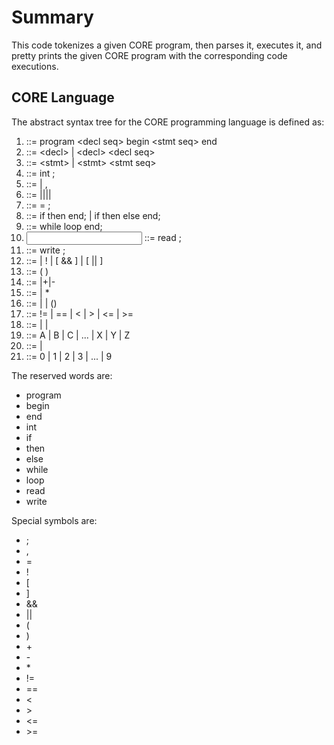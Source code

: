 # Summary #

This code tokenizes a given CORE program, then parses it, executes it, and pretty prints the given CORE program with the corresponding code executions.

## CORE Language ##
The abstract syntax tree for the CORE programming language is defined as:
1.   <prog>	        ::=    program \<decl seq> begin \<stmt seq> end
2.   <decl seq>	::=    \<decl> | \<decl> \<decl seq>
3.   <stmt seq>	::=    \<stmt> | \<stmt> \<stmt seq>
4.   <decl>		    ::=	int  <id list>;
5.   <id list>		    ::=	<id> | <id>, <id list>
6.   <stmt>		    ::=	<assign>|<if>|<loop>|<in>|<out>
7.   <assign>		::=	<id> = <exp>;
8.   <if>				::=	if <cond> then <stmt seq> end;     |     if <cond> then <stmt seq> else <stmt seq> end;
9.   <loop>		    ::=	while <cond> loop <stmt seq> end;
10. <input>		    ::=	read <id list>;
11. <output>		::=	write <id list>;
12. <cond>         ::=	<comp> | !<cond>   |   [<cond> && <cond>]   |   [<cond> || <cond>]
13. <comp>	        ::=   (<op> <comp op> <op>)
14. <exp>           ::=   <fac>|<fac>+<exp>|<fac>-<exp>
15. <fac>            ::=   <op> | <op> * <fac>
16. <op>             ::=  <int> | <id> | (<exp>)
17. <comp op>   ::=  != | == | < | > | <= | >=
18. <id>              ::=  <let> | <let><id> | <let><int>
19. <let>             ::=  A | B | C | ... | X | Y | Z
20. <int>             ::=  <digit> | <digit><int>
21. <digit>          ::=  0 | 1 | 2 | 3 | ... | 9

The reserved words are:
* program
* begin
* end
* int
* if
* then
* else
* while
* loop
* read
* write

Special symbols are:
* ;
* ,
* =
* !
* [
* ]
* &&
* ||
* (
* )
* \+
* \-
* \*
* !=
* ==
* <
* \>
* <=
* \>=

